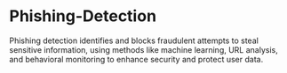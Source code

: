 # Phishing-Detection
Phishing detection identifies and blocks fraudulent attempts to steal sensitive information, using methods like machine learning, URL analysis, and behavioral monitoring to enhance security and protect user data.
